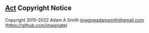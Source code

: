## [Act](https://github.com/imaginate/act) Copyright Notice

Copyright 2015-2022 Adam A Smith <imagineadamsmith@gmail.com> (https://github.com/imaginate)

